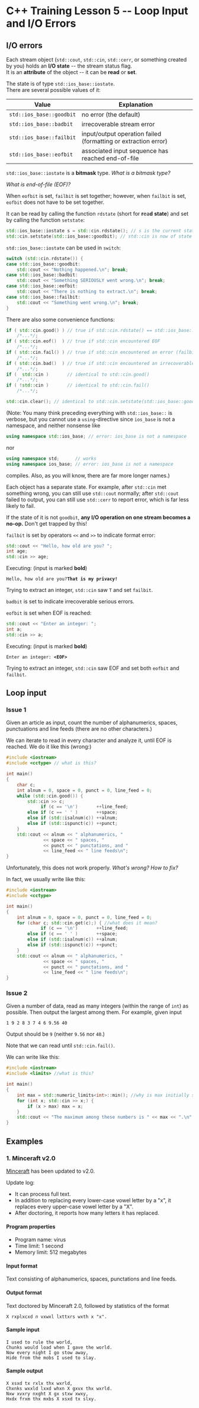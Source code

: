 # C++ Training Lesson 5 -- Loop Input and I/O Errors

## I/O errors

Each stream object (`std::cout`, `std::cin`, `std::cerr`, or something created by you) holds an **I/O state** 
-- the stream status flag.  
It is an **attribute** of the object -- it can be **read** or **set**.

The state is of type ``std::ios_base::iostate``.  
There are several possible values of it:

Value | Explanation
--- | ---
``std::ios_base::goodbit`` | no error (the default)
``std::ios_base::badbit`` | irrecoverable stream error
``std::ios_base::failbit`` | input/output operation failed (formatting or extraction error)
``std::ios_base::eofbit`` | associated input sequence has reached end-of-file

`std::ios_base::iostate` is a **bitmask** type. *What is a bitmask type?*

*What is end-of-file (EOF)?*

When ``eofbit`` is set, ``failbit`` is set together;
however, when ``failbit`` is set, ``eofbit`` does not have to be set together.

It can be read by calling the function ``rdstate`` (short for **r**ea**d** **state**)
and set by calling the function ``setstate``:

```C++
std::ios_base::iostate s = std::cin.rdstate(); // s is the current state of std::cin
std::cin.setstate(std::ios_base::goodbit); // std::cin is now of state goodbit
```

``std::ios_base::iostate`` can be used in `switch`:

```C++
switch (std::cin.rdstate()) {
case std::ios_base::goodbit:
    std::cout << "Nothing happened.\n"; break;
case std::ios_base::badbit:
    std::cout << "Something SERIOUSLY went wrong.\n"; break;
case std::ios_base::eofbit:
    std::cout << "There is nothing to extract.\n"; break;
case std::ios_base::failbit:
    std::cout << "Something went wrong.\n"; break;
}
```

There are also some convenience functions:

```C++
if ( std::cin.good() ) // true if std::cin.rdstate() == std::ios_base::goodbit
    /*...*/;
if ( std::cin.eof()  ) // true if std::cin encountered EOF
    /*...*/;
if ( std::cin.fail() ) // true if std::cin encountered an error (failbit or badbit is set)
    /*...*/;
if ( std::cin.bad()  ) // true if std::cin encountered an irrecoverable error (badbit is set)
    /*...*/;
if (  std::cin )       // identical to std::cin.good()
    /*...*/;
if ( !std::cin )       // identical to std::cin.fail()
    /*...*/;

std::cin.clear(); // identical to std::cin.setstate(std::ios_base::goodbit);
```

(Note: You many think preceding everything with ``std::ios_base::`` is verbose,
but you cannot use a `using`-directive
since ``ios_base`` is not a namespace, and neither nonsense like
```C++
using namespace std::ios_base; // error: ios_base is not a namespace
```
nor
```C++
using namespace std;      // works
using namespace ios_base; // error: ios_base is not a namespace
```
compiles. Also, as you will know, there are far more longer names.)

Each object has a separate state.
For example, after ``std::cin`` met something wrong, you can still use ``std::cout`` normally;
after ``std::cout`` failed to output, you can still use ``std::cerr`` to report error,
which is far less likely to fail.

If the state of it is not ``goodbit``, **any I/O operation on one stream becomes a no-op.**
Don't get trapped by this!

``failbit`` is set by operators ``<<`` and ``>>`` to indicate format error:

```C++
std::cout << "Hello, how old are you? ";
int age;
std::cin >> age;
```

Executing: (input is marked **bold**)

``Hello, how old are you?``**``That is my privacy!``**

Trying to extract an integer,
`std::cin` saw `T` and set `failbit`.

`badbit` is set to indicate irrecoverable serious errors.

`eofbit` is set when EOF is reached:

```C++
std::cout << "Enter an integer: ";
int a;
std::cin >> a;
```

Executing: (input is marked **bold**)

`Enter an integer: `**`<EOF>`**

Trying to extract an integer,
`std::cin` saw EOF and set both `eofbit` and `failbit`.

## Loop input

### Issue 1

Given an article as input,
count the number of alphanumerics, spaces, punctuations and line feeds
(there are no other characters.)

We can iterate to read in every character and analyze it,
until EOF is reached. We do it like this (wrong:)

```C++
#include <iostream>
#include <cctype> // what is this?

int main()
{
    char c;
    int alnum = 0, space = 0, punct = 0, line_feed = 0;
    while (std::cin.good()) {
        std::cin >> c;
             if (c == '\n')       ++line_feed;
        else if (c == ' ' )       ++space;
        else if (std::isalnum(c)) ++alnum;
        else if (std::ispunct(c)) ++punct;
    }
    std::cout << alnum << " alphanumerics, "
              << space << " spaces, "
              << punct << " punctations, and "
              << line_feed << " line feeds\n";
}
```

Unfortunately, this does not work properly.
*What's wrong? How to fix?*

In fact, we usually write like this:

```C++
#include <iostream>
#include <cctype>

int main()
{
    int alnum = 0, space = 0, punct = 0, line_feed = 0;
    for (char c; std::cin.get(c);) { //what does it mean?
             if (c == '\n')       ++line_feed;
        else if (c == ' ' )       ++space;
        else if (std::isalnum(c)) ++alnum;
        else if (std::ispunct(c)) ++punct;
    }
    std::cout << alnum << " alphanumerics, "
              << space << " spaces, "
              << punct << " punctations, and "
              << line_feed << " line feeds\n";
}
```

### Issue 2

Given a number of data, read as many integers
(within the range of `int`)
as possible.
Then output the largest among them.
For example, given input

```
1 9 2 8 3 7 4 6 9.56 40
```

Output should be `9` (neither `9.56` nor `40`.)

Note that we can read until `std::cin.fail()`.

We can write like this:

```C++
#include <iostream>
#include <limits> //what is this?

int main()
{
    int max = std::numeric_limits<int>::min(); //why is max initially set to the minimum possible value?
    for (int x; std::cin >> x;) {
        if (x > max) max = x;
    }
    std::cout << "The maximum among these numbers is " << max << ".\n";
}
```

## Examples

### 1. Minceraft v2.0

[Minceraft](https://github.com/Little-Flower-171/C-2018/blob/master/4/student.md#2-virus-infected)
has been updated to v2.0.

Update log:

- It can process full text.
- In addition to replacing every lower-case vowel letter by a "x",
  it replaces every upper-case vowel letter by a "X".
- After doctoring, it reports how many letters it has replaced.

#### Program properties

- Program name: virus
- Time limit: 1 second
- Memory limit: 512 megabytes

#### Input format

Text consisting of alphanumerics, spaces, punctations and line feeds.

#### Output format

Text doctored by Minceraft 2.0,
followed by statistics of the format

`X rxplxcxd `*`n`*` vxwxl lxttxrs wxth x "x".`

#### Sample input

```
I used to rule the world,
Chunks would load when I gave the world.
Now every night I go stow away,
Hide from the mobs I used to slay.
```

#### Sample output

```
X xsxd tx rxlx thx wxrld,
Chxnks wxxld lxxd whxn X gxvx thx wxrld.
Nxw xvxry nxght X gx stxw xwxy,
Hxdx frxm thx mxbs X xsxd tx slxy.

```


